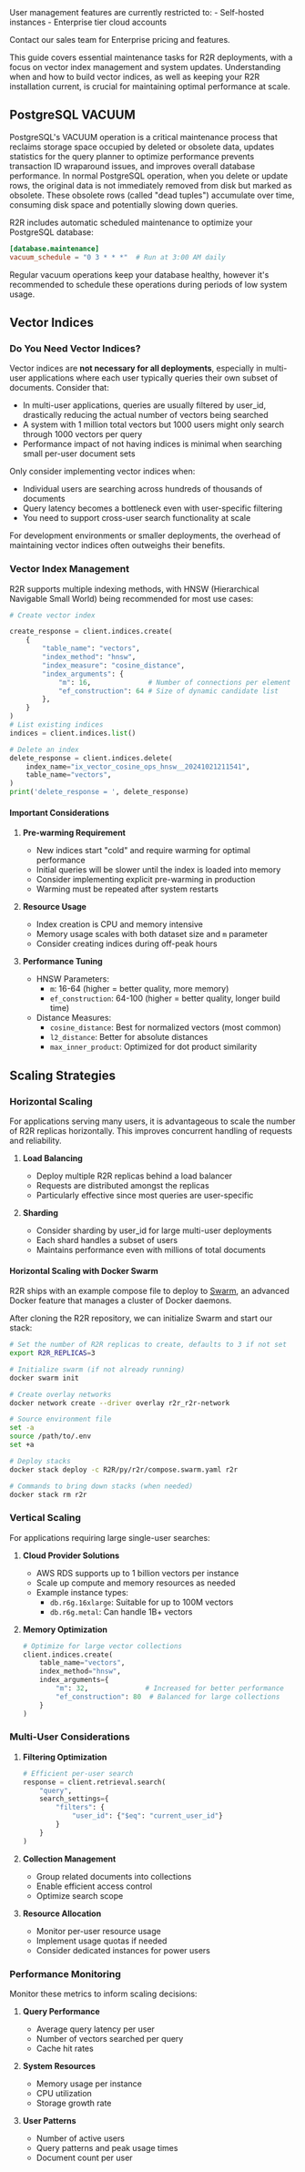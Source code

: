 <Warning>
User management features are currently restricted to:
- Self-hosted instances
- Enterprise tier cloud accounts

Contact our sales team for Enterprise pricing and features.
</Warning>

This guide covers essential maintenance tasks for R2R deployments, with a focus on vector index management and system updates.
Understanding when and how to build vector indices, as well as keeping your R2R installation current, is crucial for maintaining
optimal performance at scale.

## PostgreSQL VACUUM
PostgreSQL's VACUUM operation is a critical maintenance process that reclaims storage space occupied by deleted or obsolete data,
updates statistics for the query planner to optimize performance prevents transaction ID wraparound issues, and improves overall
database performance. In normal PostgreSQL operation, when you delete or update rows, the original data is not immediately removed
from disk but marked as obsolete. These obsolete rows (called "dead tuples") accumulate over time, consuming disk space and potentially
slowing down queries.

R2R includes automatic scheduled maintenance to optimize your PostgreSQL database:
```toml
[database.maintenance]
vacuum_schedule = "0 3 * * *"  # Run at 3:00 AM daily
```

Regular vacuum operations keep your database healthy, however it's recommended to schedule these operations during periods of low system usage.

## Vector Indices
### Do You Need Vector Indices?

Vector indices are **not necessary for all deployments**, especially in multi-user applications where each user typically queries their own subset of documents. Consider that:

- In multi-user applications, queries are usually filtered by user_id, drastically reducing the actual number of vectors being searched
- A system with 1 million total vectors but 1000 users might only search through 1000 vectors per query
- Performance impact of not having indices is minimal when searching small per-user document sets

Only consider implementing vector indices when:
- Individual users are searching across hundreds of thousands of documents
- Query latency becomes a bottleneck even with user-specific filtering
- You need to support cross-user search functionality at scale

For development environments or smaller deployments, the overhead of maintaining vector indices often outweighs their benefits.

### Vector Index Management

R2R supports multiple indexing methods, with HNSW (Hierarchical Navigable Small World) being recommended for most use cases:

```python
# Create vector index

create_response = client.indices.create(
    {
        "table_name": "vectors",
        "index_method": "hnsw",
        "index_measure": "cosine_distance",
        "index_arguments": {
            "m": 16,              # Number of connections per element
            "ef_construction": 64 # Size of dynamic candidate list
        },
    }
)
# List existing indices
indices = client.indices.list()

# Delete an index
delete_response = client.indices.delete(
    index_name="ix_vector_cosine_ops_hnsw__20241021211541",
    table_name="vectors",
)
print('delete_response = ', delete_response)
```

#### Important Considerations

1. **Pre-warming Requirement**
   - New indices start "cold" and require warming for optimal performance
   - Initial queries will be slower until the index is loaded into memory
   - Consider implementing explicit pre-warming in production
   - Warming must be repeated after system restarts

2. **Resource Usage**
   - Index creation is CPU and memory intensive
   - Memory usage scales with both dataset size and `m` parameter
   - Consider creating indices during off-peak hours

3. **Performance Tuning**
   - HNSW Parameters:
     - `m`: 16-64 (higher = better quality, more memory)
     - `ef_construction`: 64-100 (higher = better quality, longer build time)
   - Distance Measures:
     - `cosine_distance`: Best for normalized vectors (most common)
     - `l2_distance`: Better for absolute distances
     - `max_inner_product`: Optimized for dot product similarity


## Scaling Strategies

### Horizontal Scaling

For applications serving many users, it is advantageous to scale the number of R2R replicas horizontally. This improves concurrent handling of requests and reliability.

1. **Load Balancing**
   - Deploy multiple R2R replicas behind a load balancer
   - Requests are distributed amongst the replicas
   - Particularly effective since most queries are user-specific

2. **Sharding**
   - Consider sharding by user_id for large multi-user deployments
   - Each shard handles a subset of users
   - Maintains performance even with millions of total documents

#### Horizontal Scaling with Docker Swarm

R2R ships with an example compose file to deploy to [Swarm](https://docs.docker.com/engine/swarm/), an advanced Docker feature that manages a cluster of Docker daemons.

After cloning the R2R repository, we can initialize Swarm and start our stack:
```zsh
# Set the number of R2R replicas to create, defaults to 3 if not set
export R2R_REPLICAS=3

# Initialize swarm (if not already running)
docker swarm init

# Create overlay networks
docker network create --driver overlay r2r_r2r-network

# Source environment file
set -a
source /path/to/.env
set +a

# Deploy stacks
docker stack deploy -c R2R/py/r2r/compose.swarm.yaml r2r

# Commands to bring down stacks (when needed)
docker stack rm r2r
```

### Vertical Scaling

For applications requiring large single-user searches:

1. **Cloud Provider Solutions**
   - AWS RDS supports up to 1 billion vectors per instance
   - Scale up compute and memory resources as needed
   - Example instance types:
     - `db.r6g.16xlarge`: Suitable for up to 100M vectors
     - `db.r6g.metal`: Can handle 1B+ vectors

2. **Memory Optimization**
   ```python
   # Optimize for large vector collections
   client.indices.create(
       table_name="vectors",
       index_method="hnsw",
       index_arguments={
           "m": 32,              # Increased for better performance
           "ef_construction": 80  # Balanced for large collections
       }
   )
   ```

### Multi-User Considerations

1. **Filtering Optimization**
   ```python
   # Efficient per-user search
   response = client.retrieval.search(
       "query",
       search_settings={
           "filters": {
               "user_id": {"$eq": "current_user_id"}
           }
       }
   )
   ```

2. **Collection Management**
   - Group related documents into collections
   - Enable efficient access control
   - Optimize search scope

3. **Resource Allocation**
   - Monitor per-user resource usage
   - Implement usage quotas if needed
   - Consider dedicated instances for power users


### Performance Monitoring

Monitor these metrics to inform scaling decisions:

1. **Query Performance**
   - Average query latency per user
   - Number of vectors searched per query
   - Cache hit rates

2. **System Resources**
   - Memory usage per instance
   - CPU utilization
   - Storage growth rate

3. **User Patterns**
   - Number of active users
   - Query patterns and peak usage times
   - Document count per user
